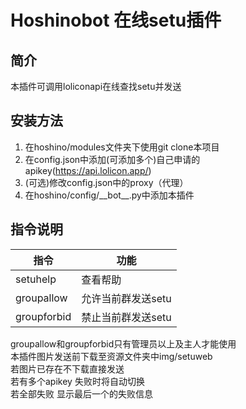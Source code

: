 # Hoshinobot 在线setu插件
## 简介
本插件可调用loliconapi在线查找setu并发送
## 安装方法
1. 在hoshino/modules文件夹下使用git clone本项目
2. 在config.json中添加(可添加多个)自己申请的apikey(<https://api.lolicon.app/>)
3. (可选)修改config.json中的proxy（代理）
4. 在hoshino/config/\_\_bot\_\_.py中添加本插件
## 指令说明
|指令|功能|
|---|---|
|setuhelp|查看帮助|
|groupallow|允许当前群发送setu|
|groupforbid|禁止当前群发送setu|

groupallow和groupforbid只有管理员以上及主人才能使用\
本插件图片发送前下载至资源文件夹中img/setuweb\
若图片已存在不下载直接发送\
若有多个apikey 失败时将自动切换\
若全部失败 显示最后一个的失败信息